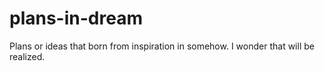 # plans-in-dream
Plans or ideas that born from inspiration in somehow. I wonder that will be realized.
